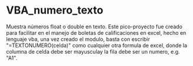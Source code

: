 # VBA_numero_texto
Muestra números float o double en texto.
Este pico-proyecto  fue creado para facilitar en el manejo  de boletas de calificaciones en excel, hecho en lenguaje vba, una vez creado el modulo, basta con escribir "=TEXTONUMERO(celda)" como cualquier otra formula de excel, donde la columna de celda debe ser mayusculay la fila debe ser un numero, e.g. "A1".
